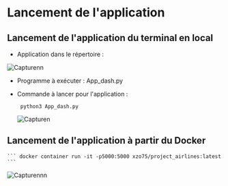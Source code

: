 # Lancement de l'application


 ## Lancement de l'application du terminal en local 
 
 - Application   dans le répertoire :
 
 ![Capturenn](https://user-images.githubusercontent.com/63191063/198210523-4b89b224-e4b3-4c6d-bcc2-4006f92037f6.PNG)
 
 - Programme à exécuter : App_dash.py
 
 - Commande à lancer pour l'application : 

    ``` python3 App_dash.py```
    
    ![Capturen](https://user-images.githubusercontent.com/63191063/198209944-960a9e58-df9a-4c99-8ba3-cd48100b267c.PNG)


 ## Lancement de l'application à partir du Docker 

    ``` docker container run -it -p5000:5000 xzo75/project_airlines:latest ```
    
 ![Capturennn](https://user-images.githubusercontent.com/63191063/198211666-7a8d361e-8584-4d4d-9a87-04170594da6b.PNG)
